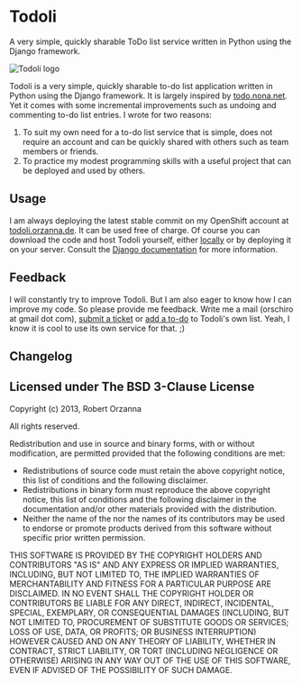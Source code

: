 Todoli
======

A very simple, quickly sharable ToDo list service written in Python using the Django framework.

![Todoli logo](https://github.com/orschiro/todoli/blob/master/static/Favicon190x190.png?raw=true)

Todoli is a very simple, quickly sharable to-do list application written in Python using the Django framework. 
It is largely inspired by [todo.nona.net](http://todo.nona.net/). Yet it comes with some incremental improvements
such as undoing and commenting to-do list entries. I wrote for two reasons:

1. To suit my own need for a to-do list service that is simple, does not require an account and can be quickly shared with others such as team members or friends.
2. To practice my modest programming skills with a useful project that can be deployed and used by others.

Usage 
-----

I am always deploying the latest stable commit on my OpenShift account at [todoli.orzanna.de](http://todoli.orzanna.de). 
It can be used free of charge. Of course you can download the code and host Todoli yourself, either [locally](https://docs.djangoproject.com/en/1.5/ref/django-admin/#runserver-port-or-address-port) or 
by deploying it on your server. Consult the [Django documentation](https://docs.djangoproject.com/en/1.5/howto/deployment/) 
for more information.

Feedback
--------

I will constantly try to improve Todoli. But I am also eager to know how I can improve my code. 
So please provide me feedback. Write me a mail (orschiro at gmail dot com), [submit a ticket](https://github.com/orschiro/todoli/issues)
or [add a to-do](http://todoli.orzanna.de/todolists/todoli-list/) to Todoli's own list. Yeah, I know it is cool to use
its own service for that. ;)

Changelog
---------


Licensed under The BSD 3-Clause License
---------------------------------------

Copyright (c) 2013, Robert Orzanna

All rights reserved.

Redistribution and use in source and binary forms, with or without modification, are permitted provided that the following conditions are met:

 - Redistributions of source code must retain the above copyright notice, this list of conditions and the following disclaimer.
 - Redistributions in binary form must reproduce the above copyright notice, this list of conditions and the following disclaimer in the documentation and/or other materials provided with the distribution.
 - Neither the name of the <ORGANIZATION> nor the names of its contributors may be used to endorse or promote products derived from this software without specific prior written permission.


THIS SOFTWARE IS PROVIDED BY THE COPYRIGHT HOLDERS AND CONTRIBUTORS "AS IS" AND ANY EXPRESS OR IMPLIED WARRANTIES, INCLUDING, BUT NOT LIMITED TO, THE IMPLIED WARRANTIES OF MERCHANTABILITY AND FITNESS FOR A PARTICULAR PURPOSE ARE DISCLAIMED. IN NO EVENT SHALL THE COPYRIGHT HOLDER OR CONTRIBUTORS BE LIABLE FOR ANY DIRECT, INDIRECT, INCIDENTAL, SPECIAL, EXEMPLARY, OR CONSEQUENTIAL DAMAGES (INCLUDING, BUT NOT LIMITED TO, PROCUREMENT OF SUBSTITUTE GOODS OR SERVICES; LOSS OF USE, DATA, OR PROFITS; OR BUSINESS INTERRUPTION) HOWEVER CAUSED AND ON ANY THEORY OF LIABILITY, WHETHER IN CONTRACT, STRICT LIABILITY, OR TORT (INCLUDING NEGLIGENCE OR OTHERWISE) ARISING IN ANY WAY OUT OF THE USE OF THIS SOFTWARE, EVEN IF ADVISED OF THE POSSIBILITY OF SUCH DAMAGE.
